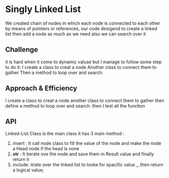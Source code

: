 # Singly Linked List
<!-- Short summary or background information -->
We created chain of nodes in which each node is connected to each other by means of pointers or references,
our code desigend to create a linked list then add a node as much as we need also we can search over it 

## Challenge
<!-- Description of the challenge -->
it is hard when it come to dynamic valuse but I manage to follow some step to do it:
I create a class to creat a node 
Another class to connect them to gather 
Then a method to loop over and search.

## Approach & Efficiency
<!-- What approach did you take? Why? What is the Big O space/time for this approach? -->
I create a class to creat a node 
another class to connect them to gather 
then define a method to loop over and search.
then I test all the function 
## API
<!-- Description of each method publicly available to your Linked List -->
Linked-List Class is the main class it has 3 main method :
1. insert : It call node class to fill the value of the node and make the node a Head node if the head is none 
2. __str__ : It iterate ove the node and save them in Result value and finally return it 
3. include: itrate over the linked list to looke for spacific value ,, then return a logical value;